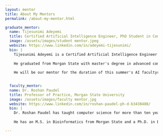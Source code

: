 ```yaml
---
layout: mentor
title: About My Mentors
permalink: /about-my-mentor.html

graduate_mentor:
  name: Tijesunimi Adeyemi
  title: Certified Artificial Intelligence Engineer, PhD Student in Computer & Electrical System Engineering  
  image: /assets/images/student mentor.jpeg
  website: https://www.linkedin.com/in/adeyemi-tijesunimi/
  bio: |
    Tijesunimi Adeyemi is a Certified Artificial Intelligence Engineer and a PhD candidate in Morgan State University's Computer and Electrical Systems Engineering program. He provides experience in machine learning, healthcare, and finance, along with a solid background in mathematics, computer science, and applied artificial intelligence. 
    
    He graduated from Morgan State with master's degree in advanced computing and Mountain Top University with a bachelor's degree in mathematics and computer science. Tijesunimi has worked at KPMG Nigeria as a financial risk manager anf graduate research assistant.
   
    He will be our mentor for the duration of this summer's AI facultyresearch program, helping us with machine learning and real-world AI applications.

    
  faculty_mentor:
  name: Dr. Roshan Paudel
  title: Professor of Practice, Morgan State University
  image: /assets/images/faculty mentor.jpg
  website: https://www.linkedin.com/in/roshan-paudel-ph-d-b3438488/
  bio: |
    Dr. Roshan Paudel has taught computer science for more than ten years and is currently a Professor of Practice at Morgan State University. He has held research positions at Google and George Mason University and is an expert in programming and applied computers.
    
    He has an M.S. in Bioinformatics from Morgan State and a Ph.D. in Bioinformatics and Computational Biology from George Mason. Dr. Paudel brings to his mentorship role both academic and commercial experience, with a focus on bioinformatics, data science, and machine learning. He will lead us this summer as we investigate the use of AI in healthcare, particularly the use of transcriptome data to predict genetic indicators.

---
```

